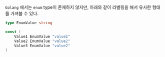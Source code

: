 `Golang` 에서는 `enum` type이 존재하지 않지만, 아래와 같이 라벨링을 해서 유사한 형태를 가져볼 수 있다.
  
```go
type EnumValue string

const (
    Value1 EnumValue "value1"
    Value2 EnumValue "value2"
    Value3 EnumValue "value2"
)
```

